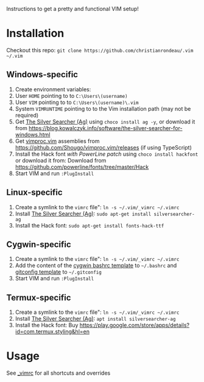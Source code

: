 Instructions to get a pretty and functional VIM setup!

# Installation

Checkout this repo: `git clone https://github.com/christianrondeau/.vim ~/.vim`

## Windows-specific
1. Create environment variables:
  1. User `HOME` pointing to to `C:\Users\(username)`
  1. User `VIM` pointing to to `C:\Users\(username)\.vim`
  1. System `VIMRUNTIME` pointing to to the Vim installation path (may not be required)
1. Get [The Silver Searcher (Ag)](http://geoff.greer.fm/ag/) using `choco install ag -y`, or download it  from https://blog.kowalczyk.info/software/the-silver-searcher-for-windows.html
1. Get [vimproc.vim](https://github.com/Shougo/vimproc.vim) assemblies from https://github.com/Shougo/vimproc.vim/releases (if using TypeScript)
1. Install the Hack font *with PowerLine patch* using `choco install hackfont` or download it from: Download from https://github.com/powerline/fonts/tree/master/Hack
1. Start VIM and run `:PlugInstall`

## Linux-specific
1. Create a symlink to the `vimrc` file": `ln -s ~/.vim/_vimrc ~/.vimrc`
1. Install [The Silver Searcher (Ag)](http://geoff.greer.fm/ag/): `sudo apt-get install silversearcher-ag`
1. Install the Hack font: `sudo apt-get install fonts-hack-ttf`

## Cygwin-specific
1. Create a symlink to the `vimrc` file": `ln -s ~/.vim/_vimrc ~/.vimrc`
1. Add the content of the [cygwin bashrc template](templates/.bashrc_cygwin) to `~/.bashrc` and [gitconfig template](templates/.gitconfig_cygwin) to `~/.gitconfig`
1. Start VIM and run `:PlugInstall`

## Termux-specific
1. Create a symlink to the `vimrc` file": `ln -s ~/.vim/_vimrc ~/.vimrc`
1. Install [The Silver Searcher (Ag)](http://geoff.greer.fm/ag/): `apt install silversearcher-ag`
1. Install the Hack font: Buy https://play.google.com/store/apps/details?id=com.termux.styling&hl=en

# Usage

See [_vimrc](https://github.com/christianrondeau/.vim/blob/master/_vimrc) for all shortcuts and overrides
